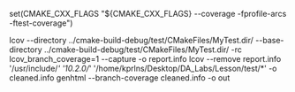 set(CMAKE_CXX_FLAGS "${CMAKE_CXX_FLAGS} --coverage -fprofile-arcs -ftest-coverage")

lcov --directory ../cmake-build-debug/test/CMakeFiles/MyTest.dir/ --base-directory ../cmake-build-debug/test/CMakeFiles/MyTest.dir/ -rc lcov_branch_coverage=1 --capture -o report.info
lcov --remove report.info '/usr/include/*' '10.2.0/*' '/home/kprlns/Desktop/DA_Labs/Lesson/test/*' -o cleaned.info
genhtml --branch-coverage cleaned.info -o out